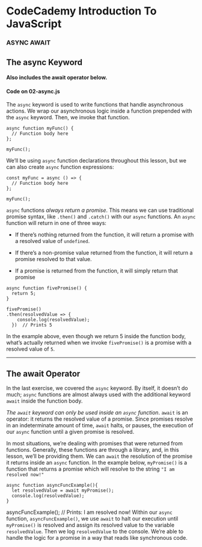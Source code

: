 # CodeCademy Introduction To JavaScript

### ASYNC AWAIT

## The async Keyword

#### Also includes the await operator below.

#### Code on 02-async.js

The `async` keyword is used to write functions that handle asynchronous actions. We wrap our asynchronous logic inside a function prepended with the `async` keyword. Then, we invoke that function.

```
async function myFunc() {
  // Function body here
};

myFunc();
```

We’ll be using `async` function declarations throughout this lesson, but we can also create `async` function expressions:

```
const myFunc = async () => {
  // Function body here
};

myFunc();
```

`async` functions *always return a promise*. This means we can use traditional promise syntax, like `.then()` and `.catch()` with our `async` functions. An `async` function will return in one of three ways:

- If there’s nothing returned from the function, it will return a promise with a resolved value of `undefined`.

- If there’s a non-promise value returned from the function, it will return a promise resolved to that value.

- If a promise is returned from the function, it will simply return that promise

```
async function fivePromise() {
  return 5;
}

fivePromise()
.then(resolvedValue => {
    console.log(resolvedValue);
  })  // Prints 5

```

In the example above, even though we return 5 inside the function body, what’s actually returned when we invoke `fivePromise()` is a promise with a resolved value of `5`.


***

## The await Operator

In the last exercise, we covered the `async` keyword. By itself, it doesn’t do much; `async` functions are almost always used with the additional keyword `await` inside the function body.

*The `await` keyword can only be used inside an `async` function*. `await` is an operator: it returns the resolved value of a promise. Since promises resolve in an indeterminate amount of time, `await` halts, or pauses, the execution of our `async` function until a given promise is resolved.

In most situations, we’re dealing with promises that were returned from functions. Generally, these functions are through a library, and, in this lesson, we’ll be providing them. We can `await` the resolution of the promise it returns inside an `async` function. In the example below, `myPromise()` is a function that returns a promise which will resolve to the string `"I am resolved now!"`

```
async function asyncFuncExample(){
  let resolvedValue = await myPromise();
  console.log(resolvedValue);
}
```

asyncFuncExample(); // Prints: I am resolved now!
Within our `async` function, `asyncFuncExample()`, we use `await` to halt our execution until `myPromise()` is resolved and assign its resolved value to the variable `resolvedValue`. Then we log `resolvedValue` to the console. We’re able to handle the logic for a promise in a way that reads like synchronous code.